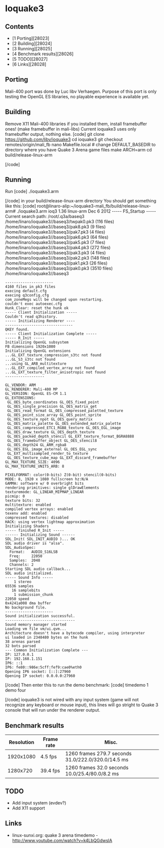 # Ioquake3
## Contents
  * [1 Porting][28023]
  * [2 Building][28024]
  * [3 Running][28025]
  * [4 Benchmark results][28026]
  * [5 TODO][28027]
  * [6 Links][28028]

## Porting
Mali-400 port was done by Luc libv Verhaegen. Purpose of this port is only testing the OpenGL ES libraries, no playable experience is available yet. 
## Building
Remove X11 Mali-400 libraries if you installed them, install framebuffer ones! (make framebuffer in mali-libs) Current ioquake3 uses only framebuffer output, nothing else. 
[code] 
    git clone https://github.com/libv/ioquake3
    cd ioquake3
    git checkout remotes/origin/mali_fb
    nano Makefile.local # change DEFAULT_BASEDIR to directory where you have Quake 3 Arena game files
    make ARCH=arm
    cd build/release-linux-arm
    
[/code]
## Running
Run 
[code] 
    ./ioquake3.arm
    
[/code]
in your build/release-linux-arm directory 
You should get something like this: 
[code] 
    root@linaro-alip:~/ioquake3-mali_fb/build/release-linux-arm# ./ioquake3.arm
    ioq3 1.36 linux-arm Dec  6 2012
    ----- FS_Startup -----
    Current search path:
    /root/.q3a/baseq3
    /home/linaro/ioquake3//baseq3/twpak0.pk3 (116 files)
    /home/linaro/ioquake3//baseq3/pak8.pk3 (9 files)
    /home/linaro/ioquake3//baseq3/pak7.pk3 (4 files)
    /home/linaro/ioquake3//baseq3/pak6.pk3 (64 files)
    /home/linaro/ioquake3//baseq3/pak5.pk3 (7 files)
    /home/linaro/ioquake3//baseq3/pak4.pk3 (272 files)
    /home/linaro/ioquake3//baseq3/pak3.pk3 (4 files)
    /home/linaro/ioquake3//baseq3/pak2.pk3 (148 files)
    /home/linaro/ioquake3//baseq3/pak1.pk3 (26 files)
    /home/linaro/ioquake3//baseq3/pak0.pk3 (3510 files)
    /home/linaro/ioquake3//baseq3
     
    ----------------------
    4160 files in pk3 files
    execing default.cfg
    execing q3config.cfg
    com_zoneMegs will be changed upon restarting.
    couldn't exec autoexec.cfg
    Hunk_Clear: reset the hunk ok
    ----- Client Initialization -----
    Couldn't read q3history.
    ----- Initializing Renderer ----
    -------------------------------
    QKEY found.
    ----- Client Initialization Complete -----
    ----- R_Init -----
    Initializing OpenGL subsystem
    FB dimensions 1920x1080
    Initializing OpenGL extensions
    ...GL_EXT_texture_compression_s3tc not found
    ...GL_S3_s3tc not found
    ...using GL_ARB_multitexture
    ...GL_EXT_compiled_vertex_array not found
    ...GL_EXT_texture_filter_anisotropic not found
    ------------------
     
    GL_VENDOR: ARM
    GL_RENDERER: Mali-400 MP
    GL_VERSION: OpenGL ES-CM 1.1
    GL_EXTENSIONS: 
     GL_OES_byte_coordinates GL_OES_fixed_point
     GL_OES_single_precision GL_OES_matrix_get
     GL_OES_read_format GL_OES_compressed_paletted_texture
     GL_OES_point_size_array GL_OES_point_sprite
     GL_OES_texture_npot GL_OES_query_matrix
     GL_OES_matrix_palette GL_OES_extended_matrix_palette
     GL_OES_compressed_ETC1_RGB8_texture GL_OES_EGL_image
     GL_OES_draw_texture GL_OES_depth_texture
     GL_OES_packed_depth_stencil GL_EXT_texture_format_BGRA8888
     GL_OES_framebuffer_object GL_OES_stencil8 
     GL_OES_depth24 GL_ARM_rgba8 
     GL_OES_EGL_image_external GL_OES_EGL_sync
     GL_EXT_multisampled_render_to_texture
     GL_OES_texture_cube_map GL_EXT_discard_framebuffer
    GL_MAX_TEXTURE_SIZE: 4096
    GL_MAX_TEXTURE_UNITS_ARB: 8
     
    PIXELFORMAT: color(0-bits) Z(0-bit) stencil(0-bits)
    MODE: 8, 1920 x 1080 fullscreen hz:N/A
    GAMMA: software w/ 0 overbright bits
    rendering primitives: single glDrawElements
    texturemode: GL_LINEAR_MIPMAP_LINEAR
    picmip: 0
    texture bits: 32
    multitexture: enabled
    compiled vertex arrays: enabled
    texenv add: enabled
    compressed textures: disabled
    HACK: using vertex lightmap approximation
    Initializing Shaders
    ----- finished R_Init -----
    ------ Initializing Sound ------
    SDL_Init( SDL_INIT_AUDIO )... OK
    SDL audio driver is "alsa".
    SDL_AudioSpec:
      Format:   AUDIO_S16LSB
      Freq:     22050
      Samples:  2048
      Channels: 2
    Starting SDL audio callback...
    SDL audio initialized.
    ----- Sound Info -----
        1 stereo
    65536 samples
       16 samplebits
        1 submission_chunk
    22050 speed
    0x4241a008 dma buffer
    No background file.
    ----------------------
    Sound initialization successful.
    --------------------------------
    Sound memory manager started
    Loading vm file vm/ui.qvm...
    Architecture doesn't have a bytecode compiler, using interpreter
    ui loaded in 2348480 bytes on the hunk
    38 arenas parsed
    32 bots parsed
    --- Common Initialization Complete ---
    IP: 127.0.0.1
    IP: 192.168.1.151
    IP6: ::1
    IP6: fe80::986e:5cff:fef9:cae0%eth0
    Opening IP6 socket: [::]:27960
    Opening IP socket: 0.0.0.0:27960
    
[/code]
Then enter this to run the demo benchmark: 
[code] 
    timedemo 1
    demo four
    
[/code]
ioquake3 is not wired with any input system (game will not recognize any keyboard or mouse input), this lines will go stright to Quake 3 console that will run under the renderer output. 
## Benchmark results
Resolution | Frame rate | Misc.   
---|---|---  
1920x1080 | 4.5 fps | 1260 frames 279.7 seconds 31.0/222.0/320.0/14.5 ms   
1280x720 | 39.4 fps | 1260 frames 32.0 seconds 10.0/25.4/80.0/8.2 ms   
## TODO
  * Add input system (evdev?)
  * Add X11 support

## Links
  * linux-sunxi.org: quake 3 arena timedemo - <http://www.youtube.com/watch?v=k4LbQGdwslA>
